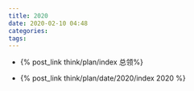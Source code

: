 ```yaml
---
title: 2020
date: 2020-02-10 04:48
categories: 
tags: 
---
```


* {% post_link think/plan/index 总领%}

* {% post_link think/plan/date/2020/index 2020 %}

